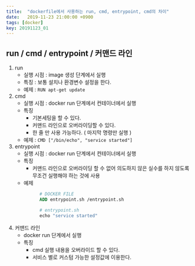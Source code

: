 ```yaml
---
title:  "dockerfile에서 사용하는 run, cmd, entrypoint, cmd의 차이"
date:   2019-11-23 21:00:00 +0900
tags: [docker]
key: 20191123_01
---
```

## run / cmd / entrypoint / 커맨드 라인

1.  run
    -   실행 시점 : image 생성 단계에서 실행
    -   특징 : 보통 설치나 환경변수 설정을 한다.
    -   예제 : `RUN apt-get update`
2.  cmd
    -   실행 시점 : docker run 단계에서 컨테이너에서 실행
    -   특징
        -   기본세팅을 할 수 있다.
        -   커맨드 라인으로 오버라이딩할 수 있다.
        -   한 줄 만 사용 가능하다. ( 마지막 명령만 실행 )
    -   예제 : `CMD ["/bin/echo", "service started"]`
3.  entrypoint
    -   실행 시점 : docker run 단계에서 컨테이너에서 실행
    -   특징
        -   커맨드 라인으로 오버라이딩 할 수 없어 의도하지 않은 실수를 하지 않도록 무조건 실행해야 하는 것에 사용
    -   예제
        ```dockerfile
              # DOCKER FILE
              ADD entrypoint.sh /entrypoint.sh
        
              # entrypoint.sh
              echo "service started"
        ```
4.  커맨드 라인
    -   docker run 단계에서 실행
    -   특징
        -   cmd 실행 내용을 오버라이드 할 수 있다.
        -   서비스 별로 커스텀 가능한 설정값에 이용한다.